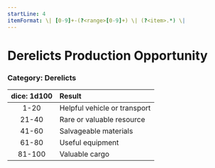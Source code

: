 ```yaml
---
startLine: 4
itemFormat: \| [0-9]+-(?<range>[0-9]+) \| (?<item>.*) \|
---
```

# Derelicts Production Opportunity
### Category: Derelicts

| dice: 1d100 | Result |
|:----:|:-------|
| 1-20 | Helpful vehicle or transport |
| 21-40 | Rare or valuable resource |
| 41-60 | Salvageable materials |
| 61-80 | Useful equipment |
| 81-100 | Valuable cargo |